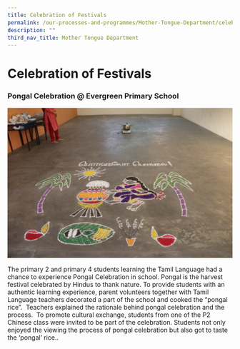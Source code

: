 ```yaml
---
title: Celebration of Festivals
permalink: /our-processes-and-programmes/Mother-Tongue-Department/celebration-of-festivals
description: ""
third_nav_title: Mother Tongue Department
---
```

# **Celebration of Festivals**

### Pongal Celebration @ Evergreen Primary School

![](/images/ppp.jpg)

The primary 2 and primary 4 students learning the Tamil Language had a chance to experience Pongal Celebration in school. Pongal is the harvest festival celebrated by Hindus to thank nature. To provide students with an authentic learning experience, parent volunteers together with Tamil Language teachers decorated a part of the school and cooked the “pongal rice”.  Teachers explained the rationale behind pongal celebration and the process.  To promote cultural exchange, students from one of the P2 Chinese class were invited to be part of the celebration. Students not only enjoyed the viewing the process of pongal celebration but also got to taste the ‘pongal’ rice..